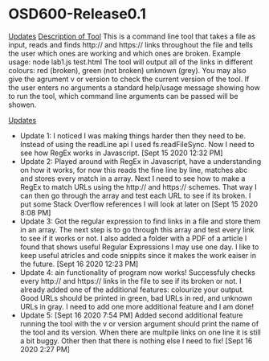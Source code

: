 # OSD600-Release0.1

<u>Updates</u>
<u>Description of Tool</u>
This is a command line tool that takes a file as input, reads and finds http:// and https:// links throughout the file and tells the user which ones are working and which ones are broken. Example usage: node lab1.js test.html
The tool will output all of the links in different colours: red (broken), green (not broken) unknown (grey). You may also give the agrument v or version to check the current version of the tool. If the user enters no arguments a standard help/usage message showing how to run the tool, which command line arguments can be passed will be showen. 

<u>Updates</u>
- Update 1: I noticed I was making things harder then they need to be. Instead of using the readLine api I used fs.readFileSync. Now I need to see how RegEx works in Javascript. [Sept 15 2020 12:32 PM]
- Update 2: Played around with RegEx in Javascript, have a understanding on how it works, for now this reads the fine line by line, matches abc and stores every match in a array. Next I need to see how to make a RegEx to match URLs using the http:// and https:// schemes. That way I can then go through the array and test each URL to see if its broken. I put some Stack Overflow references I will look at later on [Sept 15 2020 8:08 PM]
- Update 3: Got the regular expression to find links in a file and store them in an array. The next step is to go through this array and test every link to see if it works or not. I also added a folder with a PDF of a article I found that shows useful Regular Expressions I may use one day. I like to keep useful atricles and code snippits since it makes the work eaiser in the future. [Sept 16 2020 12:23 PM]
- Update 4: ain functionality of program now works! Successfuly checks every http:// and https:// links in the file to see if its broken or not. I already added one of the additional features: colourize your output. Good URLs should be printed in green, bad URLs in red, and unknown URLs in gray. I need to add one more additional feature and I am done!
- Update 5: [Sept 16 2020 7:54 PM] Added second additional feature running the tool with the v or version argument should print the name of the tool and its version. When there are multpile links on one line it is still a bit buggy. Other then that there is nothing else I need to fix!  [Sept 16 2020 2:27 PM]

